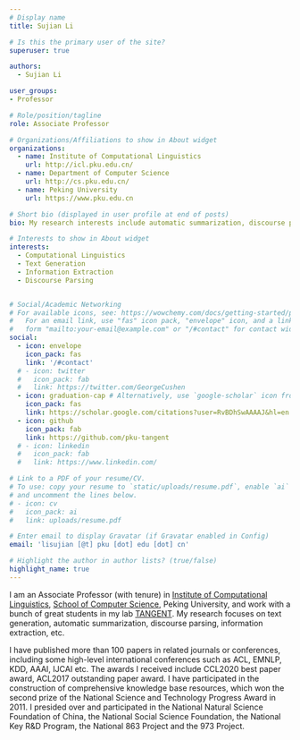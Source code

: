 ```yaml
---
# Display name
title: Sujian Li

# Is this the primary user of the site?
superuser: true

authors:
  - Sujian Li

user_groups: 
- Professor

# Role/position/tagline
role: Associate Professor

# Organizations/Affiliations to show in About widget
organizations:
  - name: Institute of Computational Linguistics
    url: http://icl.pku.edu.cn/
  - name: Department of Computer Science
    url: http://cs.pku.edu.cn/
  - name: Peking University
    url: https://www.pku.edu.cn

# Short bio (displayed in user profile at end of posts)
bio: My research interests include automatic summarization, discourse parsing, information extraction and computational linguistics, etc.

# Interests to show in About widget
interests:
  - Computational Linguistics
  - Text Generation
  - Information Extraction
  - Discourse Parsing


# Social/Academic Networking
# For available icons, see: https://wowchemy.com/docs/getting-started/page-builder/#icons
#   For an email link, use "fas" icon pack, "envelope" icon, and a link in the
#   form "mailto:your-email@example.com" or "/#contact" for contact widget.
social:
  - icon: envelope
    icon_pack: fas
    link: '/#contact'
  # - icon: twitter
  #   icon_pack: fab
  #   link: https://twitter.com/GeorgeCushen
  - icon: graduation-cap # Alternatively, use `google-scholar` icon from `ai` icon pack
    icon_pack: fas
    link: https://scholar.google.com/citations?user=RvBDhSwAAAAJ&hl=en
  - icon: github
    icon_pack: fab
    link: https://github.com/pku-tangent
  # - icon: linkedin
  #   icon_pack: fab
  #   link: https://www.linkedin.com/

# Link to a PDF of your resume/CV.
# To use: copy your resume to `static/uploads/resume.pdf`, enable `ai` icons in `params.toml`,
# and uncomment the lines below.
# - icon: cv
#   icon_pack: ai
#   link: uploads/resume.pdf

# Enter email to display Gravatar (if Gravatar enabled in Config)
email: 'lisujian [@t] pku [dot] edu [dot] cn'

# Highlight the author in author lists? (true/false)
highlight_name: true
---
```


I am an Associate Professor (with tenure) in [Institute of Computational Linguistics](https://icl.pku.edu.cn/), [School of Computer Science](https://cs.pku.edu.cn/), Peking University, and work with a bunch of great students in my lab [TANGENT](https://pku-tangent.github.io/). My research focuses on text generation, automatic summarization, discourse parsing, information extraction, etc. 

I have published more than 100 papers in related journals or conferences, including some high-level international conferences such as ACL, EMNLP, KDD, AAAI, IJCAI etc. The awards I received include CCL2020 best paper award, ACL2017 outstanding paper award. I have participated in the construction of comprehensive knowledge base resources, which won the second prize of the National Science and Technology Progress Award in 2011. I presided over and participated in the National Natural Science Foundation of China, the National Social Science Foundation, the National Key R&D Program, the National 863 Project and the 973 Project. 


<!-- {{< icon name="download" pack="fas" >}} Download my {{< staticref "uploads/demo_resume.pdf" "newtab" >}}resumé{{< /staticref >}}. -->
